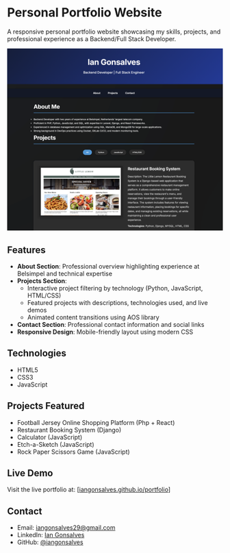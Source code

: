 # Personal Portfolio Website

A responsive personal portfolio website showcasing my skills, projects, and professional experience as a Backend/Full Stack Developer.

![Portfolio Preview](images/preview_picture.png)

## Features

- **About Section**: Professional overview highlighting experience at Belsimpel and technical expertise
- **Projects Section**: 
  - Interactive project filtering by technology (Python, JavaScript, HTML/CSS)
  - Featured projects with descriptions, technologies used, and live demos
  - Animated content transitions using AOS library
- **Contact Section**: Professional contact information and social links
- **Responsive Design**: Mobile-friendly layout using modern CSS

## Technologies

- HTML5
- CSS3
- JavaScript

## Projects Featured

- Football Jersey Online Shopping Platform (Php + React)
- Restaurant Booking System (Django)
- Calculator (JavaScript)
- Etch-a-Sketch (JavaScript)
- Rock Paper Scissors Game (JavaScript)

## Live Demo

Visit the live portfolio at: [[iangonsalves.github.io/portfolio](https://iangonsalves.github.io/portfolio/)]


## Contact

- Email: iangonsalves29@gmail.com
- LinkedIn: [Ian Gonsalves](www.linkedin.com/in/iangonsalves)
- GitHub: [@iangonsalves](https://github.com/iangonsalves)